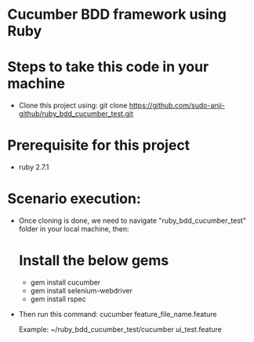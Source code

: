 # Cucumber BDD framework using Ruby

# Steps to take this code in your machine
 - Clone this project using: git clone https://github.com/sudo-anji-github/ruby_bdd_cucumber_test.git
# Prerequisite for this project
- ruby 2.7.1
# Scenario execution:
- Once cloning is done, we need to navigate "ruby_bdd_cucumber_test" folder in your local machine, then:
  # Install the below gems
  - gem install cucumber
  - gem install selenium-webdriver
  - gem install rspec
- Then run this command: cucumber feature_file_name.feature

   Example: ~/ruby_bdd_cucumber_test/cucumber ui_test.feature 
